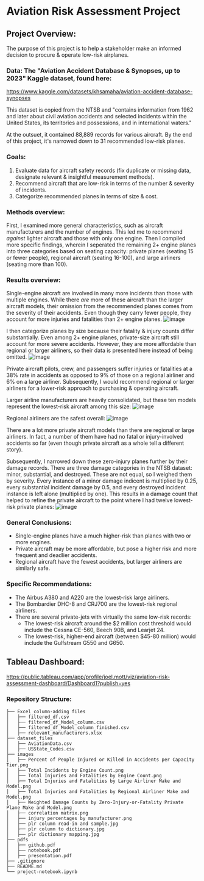 # Aviation Risk Assessment Project
## Project Overview:
The purpose of this project is to help a stakeholder make an informed decision to procure & operate low-risk airplanes.

### Data: The "Aviation Accident Database & Synopses, up to 2023" Kaggle dataset, found here:
https://www.kaggle.com/datasets/khsamaha/aviation-accident-database-synopses

This dataset is copied from the NTSB and "contains information from 1962 and later about civil aviation accidents and selected incidents within the United States, its territories and possessions, and in international waters." 

At the outsuet, it contained 88,889 records for various aircraft. By the end of this project, it's narrowed down to 31 recommended low-risk planes.

### Goals:
1. Evaluate data for aircraft safety records (fix duplicate or missing data, designate relevant & insightful measurement methods).
2. Recommend aircraft that are low-risk in terms of the	number & severity of incidents.
3. Categorize recommended planes in terms of size & cost.

### Methods overview:
First, I examined more general characteristics, such as aircraft manufacturers and the number of engines. This led me to recommend *against* lighter aircraft and those with only one engine. 
Then I compiled more specific findings, wherein I seperated the remaining 2+ engine planes into three categories based on seating capacity: private planes (seating 15 or fewer people), regional aircraft (seating 16-100), and large airliners (seating more than 100).

### Results overview:
Single-engine aircraft are involved in many more incidents than those with multiple engines. While there *are* more of these aircraft than the larger aircraft models, their omission from the recommended planes comes from the severity of their accidents. Even though they carry fewer people, they account for more injuries and fatalities than 2+ engine planes.
![image](https://github.com/joeldmott/aviation-risk-project/assets/51928528/666054ff-351d-4581-be1e-707e0ad0e4e0)

I then categorize planes by size because their fatality & injury counts differ substantially. Even among 2+ engine planes, private-size aircraft still account for more severe accidents. However, they are more affordable than regional or larger airliners, so their data is presented here instead of being omitted.
![image](https://github.com/joeldmott/aviation-risk-project/assets/51928528/3f5f8ddb-c7a3-4a2c-b9c7-4999736bfd6e)

Private aircraft pilots, crew, and passengers suffer injuries or fatalities at a 38% rate in accidents as opposed to 9% of those on a regional airliner and 6% on a large airliner. Subsequently, I would recommend regional or larger airliners for a lower-risk approach to purchasing & operating aircraft.

Larger airline manufacturers are heavily consolidated, but these ten models represent the lowest-risk aircraft among this size:
![image](https://github.com/joeldmott/aviation-risk-project/assets/51928528/a4636fd6-0384-44dd-b090-4f83be71abc2)

Regional airliners are the safest overall:
![image](https://github.com/joeldmott/aviation-risk-project/assets/51928528/016650ea-875f-4c5e-a136-c5ae1d9c1cc6)

There are a lot more private aircraft models than there are regional or large airliners. In fact, a number of them have had no fatal or injury-involved accidents so far (even though private aircraft as a whole tell a different story).

Subsequently, I narrowed down these zero-injury planes further by their damage records. There are three damage categories in the NTSB dataset: minor, substantial, and destroyed. These are not equal, so I weighed them by severity. Every instance of a minor damage indicent is multiplied by 0.25, every substantial incident damage by 0.5, and every destroyed incident instance is left alone (multiplied by one). This results in a damage count that helped to refine the private aircraft to the point where I had twelve lowest-risk private planes:
![image](https://github.com/joeldmott/aviation-risk-project/assets/51928528/f7772fcc-983f-4620-824e-d9ae202689ed)


### General Conclusions:
- Single-engine planes have a much higher-risk than planes with two or more engines.
- Private aircraft may be more affordable, but pose a higher risk and more frequent and deadlier accidents.
- Regional aircraft have the fewest accidents, but larger airliners are similarly safe.

### Specific Recommendations:
- The Airbus A380 and A220 are the lowest-risk large airliners.
- The Bombardier DHC-8 and CRJ700 are the lowest-risk regional airliners.
- There are several private-jets with virtually the same low-risk records: 
  - The lowest-risk aircraft around the $2 million cost threshold would include the Cessna CE-560, Beech 90B, and Learjet 24.
  - The lowest-risk, higher-end aircraft (between $45-80 million) would include the Gulfstream G550 and G650.

## Tableau Dashboard:
https://public.tableau.com/app/profile/joel.mott/viz/aviation-risk-assessment-dashboard/Dashboard1?publish=yes

### Repository Structure:
```
├── Excel column-adding files
│   ├── filtered_df.csv
│   ├── filtered_df_Model_column.csv
│   ├── filtered_df_Model_column_finished.csv
│   ├── relevant_manufacturers.xlsx
├── dataset_files
│   ├── AviationData.csv
│   ├── USState_Codes.csv
├── images
│   ├── Percent of People Injured or Killed in Accidents per Capacity Tier.png
│   ├── Total Incidents by Engine Count.png
│   ├── Total Injuries and Fatalities by Engine Count.png
│   ├── Total Injuries and Fatalities by Large Airliner Make and Model.png
│   ├── Total Injuries and Fatalities by Regional Airliner Make and Model.png
│   ├── Weighted Damage Counts by Zero-Injury-or-Fatality Private Plane Make and Model.png
│   ├── correlation matrix.png
│   ├── injury percentages by manufacturer.png
│   ├── plr column read-in and sample.jpg
│   ├── plr column to dictionary.jpg
│   ├── plr dictionary mapping.jpg
├── pdfs
│   ├── github.pdf
│   ├── notebook.pdf
│   ├── presentation.pdf
├── .gitignore
├── README.md
└── project-notebook.ipynb
